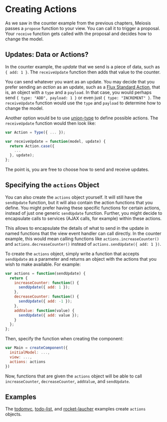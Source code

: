 # Creating Actions

As we saw in the counter example from the previous chapters, Meiosis passes a `propose` function to your view. You can call it to trigger a proposal. Your `receive` function gets called with the proposal and decides how to change the model.

## Updates: Data or Actions?

In the counter example, the *update* that we send is a piece of data, such as `{ add: 1 }`. The `receiveUpdate` function then adds that value to the counter.

You can send whatever you want as an update. You may decide that you prefer sending an *action* as an update, such as a [Flux Standard Action](https://github.com/acdlite/flux-standard-action), that is, an object with a `type` and a `payload`. In that case, you would perhaps send `{ type: "ADD", payload: 1 }` or even just `{ type: "INCREMENT" }`. The `receiveUpdate` function would use the `type` and `payload` to determine how to change the model.

Another option would be to use [union-type](https://github.com/paldepind/union-type) to define possible actions. The `receiveUpdate` function would then look like:

```javascript
var Action = Type({ ... });

var receiveUpdate = function(model, update) {
  return Action.case({
    ...
  }, update);
};
```

The point is, you are free to choose how to send and receive updates.

## Specifying the `actions` Object

You can also create the `actions` object yourself. It will still have the `sendUpdate` function, but it will also contain the action functions that you define. You might prefer having these specific functions for certain actions, instead of just one generic `sendUpdate` function. Further, you might decide to encapsulate calls to services (AJAX calls, for example) within these actions.

This allows to encapsulate the details of what to send in the update in named functions that the view event handler can call directly. In the counter example, this would mean calling functions like `actions.increaseCounter()` and `actions.decreaseCounter()` instead of `actions.sendUpdate({ add: 1 })`.

To create the `actions` object, simply write a function that accepts `sendUpdate` as a parameter and returns an object with the actions that you wish to make available. For example:

```javascript
var actions = function(sendUpdate) {
  return {
    increaseCounter: function() {
      sendUpdate({ add: 1 });
    },
    decreaseCounter: function() {
      sendUpdate({ add: -1 });
    },
    addValue: function(value) {
      sendUpdate({ add: value });
    }
  };
};
```

Then, specify the function when creating the component:

```javascript
var Main = createComponent({
  initialModel: ...,
  view: ...,
  actions: actions
})
```

Now, functions that are given the `actions` object will be able to call `increaseCounter`, `decreaseCounter`, `addValue`, and `sendUpdate`.

## Examples

The [todomvc](https://github.com/foxdonut/meiosis-examples/tree/master/examples/todomvc), [todo-list](https://github.com/foxdonut/meiosis-examples/tree/master/examples/todo-list), and [rocket-laucher](https://github.com/foxdonut/meiosis-examples/tree/master/examples/rocket-launcher) examples create `actions` objects.
